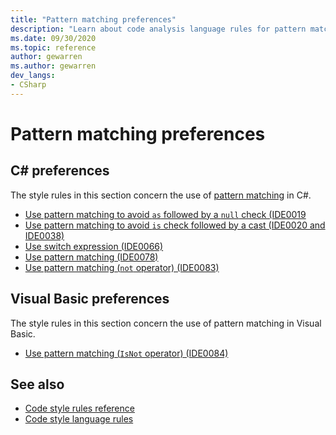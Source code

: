 ```yaml
---
title: "Pattern matching preferences"
description: "Learn about code analysis language rules for pattern matching preferences"
ms.date: 09/30/2020
ms.topic: reference
author: gewarren
ms.author: gewarren
dev_langs:
- CSharp
---
```

# Pattern matching preferences

## C# preferences

The style rules in this section concern the use of [pattern matching](/dotnet/csharp/fundamentals/functiona/pattern-matching) in C#.

- [Use pattern matching to avoid `as` followed by a `null` check (IDE0019](ide0019.md)
- [Use pattern matching to avoid `is` check followed by a cast (IDE0020 and IDE0038)](ide0020-ide0038.md)
- [Use switch expression (IDE0066)](ide0066.md)
- [Use pattern matching (IDE0078)](ide0078.md)
- [Use pattern matching (`not` operator) (IDE0083)](ide0083.md)

## Visual Basic preferences

The style rules in this section concern the use of pattern matching in Visual Basic.

- [Use pattern matching (`IsNot` operator) (IDE0084)](ide0084.md)

## See also

- [Code style rules reference](index.md)
- [Code style language rules](language-rules.md)
